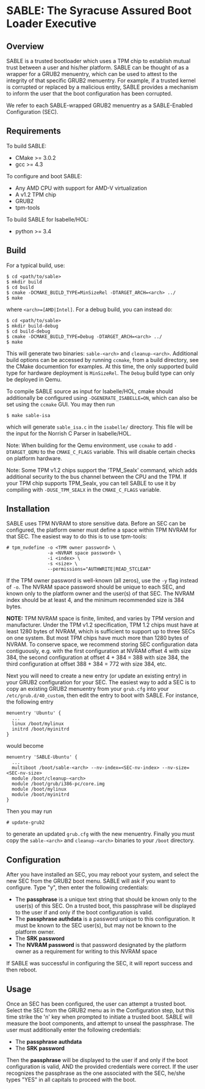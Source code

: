 **SABLE**: The **S**yracuse **A**ssured **B**oot **L**oader **E**xecutive
=================

Overview
-----------------

SABLE is a trusted bootloader which uses a TPM chip to establish mutual trust
between a user and his/her platform. SABLE can be thought of as a wrapper for
a GRUB2 menuentry, which can be used to attest to the integrity of that specific
GRUB2 menuentry. For example, if a trusted kernel is corrupted or replaced
by a malicious entity, SABLE provides a mechanism to inform the user that the
boot configuration has been corrupted.

We refer to each SABLE-wrapped GRUB2 menuentry as a SABLE-Enabled Configuration (SEC).

Requirements
----------------

To build SABLE:
- CMake >= 3.0.2
- gcc >= 4.3

To configure and boot SABLE:
- Any AMD CPU with support for AMD-V virtualization
- A v1.2 TPM chip
- GRUB2
- tpm-tools

To build SABLE for Isabelle/HOL:
- python >= 3.4

Build
----------------

For a typical build, use:
```
$ cd <path/to/sable>
$ mkdir build
$ cd build
$ cmake -DCMAKE_BUILD_TYPE=MinSizeRel -DTARGET_ARCH=<arch> ../
$ make
```
where `<arch>=[AMD|Intel]`. For a debug build, you can instead do:
```
$ cd <path/to/sable>
$ mkdir build-debug
$ cd build-debug
$ cmake -DCMAKE_BUILD_TYPE=Debug -DTARGET_ARCH=<arch> ../
$ make
```
This will generate two binaries: `sable-<arch>` and `cleanup-<arch>`.
Additional build options can be accessed by running `ccmake`, from a build
directory, see the CMake documention for examples. At this time, the only
supported build type for hardware deployment is `MinSizeRel`. The `Debug` build
type can only be deployed in Qemu.

To compile SABLE source as input for Isabelle/HOL, cmake should additionally be
configured using `-DGENERATE_ISABELLE=ON`, which can also be set using the
`ccmake` GUI. You may then run
```
$ make sable-isa
```
which will generate `sable_isa.c` in the `isabelle/` directory. This file will
be the input for the Norrish C Parser in Isabelle/HOL.

Note: When building for the Qemu environment, use `ccmake` to add `-DTARGET_QEMU`
to the `CMAKE_C_FLAGS` variable. This will disable certain checks on platform hardware.

Note: Some TPM v1.2 chips support the 'TPM_Sealx' command, which adds additional security
to the bus channel between the CPU and the TPM. If your TPM chip supports TPM_Sealx, you
can tell SABLE to use it by compiling with `-DUSE_TPM_SEALX` in the `CMAKE_C_FLAGS`
variable.

Installation
---------------

SABLE uses TPM NVRAM to store sensitive data. Before an SEC can be configured, the
platform owner must define a space within TPM NVRAM for that SEC. The easiest way to
do this is to use tpm-tools:
```
# tpm_nvdefine -o <TPM owner password> \
               -a <NVRAM space password> \
               -i <index> \
               -s <size> \
               --permissions="AUTHWRITE|READ_STCLEAR"
```
If the TPM owner password is well-known (all zeros), use the `-y` flag instead of `-o`.
The NVRAM space password should be unique to each SEC, and known only to the platform
owner and the user(s) of that SEC. The NVRAM index should be at least 4, and the
minimum recommended size is 384 bytes.

**NOTE:** TPM NVRAM space is finite, limited, and varies by TPM version and
manufacturer. Under the TPM v1.2 specification, TPM 1.2 chips must have at
least 1280 bytes of NVRAM, which is sufficient to support up to three SECs
on one system. But most TPM chips have much more than 1280 bytes of NVRAM.
To conserve space, we recommend storing SEC configuration data contiguously,
e.g. with the first configuration at NVRAM offset 4 with size 384, the second
configuration at offset 4 + 384 = 388 with size 384, the third configuration
at offset 388 + 384 = 772 with size 384, etc.

Next you will need to create a new entry (or update an existing entry) in your GRUB2
configuration for your SEC.  The easiest way to add a SEC is to copy an existing
GRUB2 menuentry from your `grub.cfg` into your `/etc/grub.d/40_custom`, then edit
the entry to boot with SABLE. For instance, the following entry
```
menuentry 'Ubuntu' {
  ...
  linux /boot/mylinux
  initrd /boot/myinitrd
}
```
would become
```
menuentry 'SABLE-Ubuntu' {
  ...
  multiboot /boot/sable-<arch> --nv-index=<SEC-nv-index> --nv-size=<SEC-nv-size>
  module /boot/cleanup-<arch>
  module /boot/grub/i386-pc/core.img
  module /boot/mylinux
  module /boot/myinitrd
}
```
Then you may run
```
# update-grub2
```
to generate an updated `grub.cfg` with the new menuentry.
Finally you must copy the `sable-<arch>` and `cleanup-<arch>` binaries to your
`/boot` directory.

Configuration
---------------

After you have installed an SEC, you may reboot your system, and select the new SEC
from the GRUB2 boot menu. SABLE will ask if you want to configure. Type "y", then
enter the following credentials:

- The **passphrase** is a unique text string that should be known only to the user(s)
  of this SEC. On a trusted boot, this passphrase will be displayed to the user
  if and only if the boot configuration is valid.
- The **passphrase authdata** is a password unique to this configuration. It must be known
  to the SEC user(s), but may not be known to the platform owner.
- The **SRK password**
- The **NVRAM password** is that password designated by the platform owner as a requirement
  for writing to this NVRAM space

If SABLE was successful in configuring the SEC, it will report success and then reboot.

Usage
---------------

Once an SEC has been configured, the user can attempt a trusted boot. Select the SEC
from the GRUB2 menu as in the Configuration step, but this time strike the 'n' key
when prompted to initiate a trusted boot. SABLE will measure the boot components, and
attempt to unseal the passphrase. The user must additionally enter the following
credentials:

- The **passphrase authdata**
- The **SRK password**

Then the **passphrase** will be displayed to the user if and only if the boot
configuration is valid, AND the provided credentials were correct. If the user
recognizes the passphrase as the one associated with the SEC, he/she types "YES"
in all capitals to proceed with the boot.
